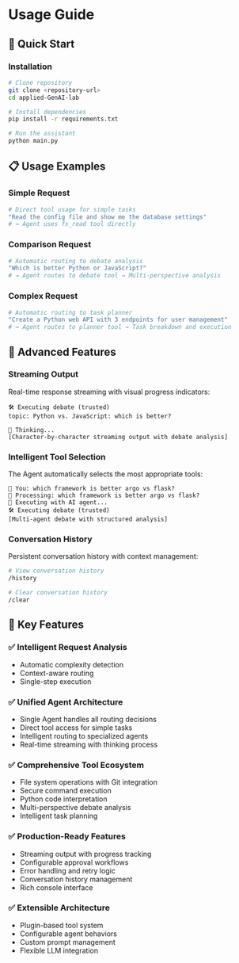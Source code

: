 # Usage Guide

## 🚀 Quick Start

### Installation

```bash
# Clone repository
git clone <repository-url>
cd applied-GenAI-lab

# Install dependencies
pip install -r requirements.txt

# Run the assistant
python main.py
```

## 📋 Usage Examples

### Simple Request
```bash
# Direct tool usage for simple tasks
"Read the config file and show me the database settings"
# → Agent uses fs_read tool directly
```

### Comparison Request  
```bash
# Automatic routing to debate analysis
"Which is better Python or JavaScript?"
# → Agent routes to debate tool → Multi-perspective analysis
```

### Complex Request
```bash
# Automatic routing to task planner
"Create a Python web API with 3 endpoints for user management"
# → Agent routes to planner tool → Task breakdown and execution
```

## 🔧 Advanced Features

### Streaming Output
Real-time response streaming with visual progress indicators:

```
🛠️ Executing debate (trusted)
topic: Python vs. JavaScript: which is better?

🤔 Thinking...
[Character-by-character streaming output with debate analysis]
```

### Intelligent Tool Selection
The Agent automatically selects the most appropriate tools:

```
💬 You: which framework is better argo vs flask?
🔄 Processing: which framework is better argo vs flask?
🚀 Executing with AI agent...
🛠️ Executing debate (trusted)
[Multi-agent debate with structured analysis]
```

### Conversation History
Persistent conversation history with context management:

```bash
# View conversation history
/history

# Clear conversation history  
/clear
```

## 🎯 Key Features

### ✅ Intelligent Request Analysis
- Automatic complexity detection
- Context-aware routing
- Single-step execution

### ✅ Unified Agent Architecture  
- Single Agent handles all routing decisions
- Direct tool access for simple tasks
- Intelligent routing to specialized agents
- Real-time streaming with thinking process

### ✅ Comprehensive Tool Ecosystem
- File system operations with Git integration
- Secure command execution
- Python code interpretation
- Multi-perspective debate analysis
- Intelligent task planning

### ✅ Production-Ready Features
- Streaming output with progress tracking
- Configurable approval workflows
- Error handling and retry logic
- Conversation history management
- Rich console interface

### ✅ Extensible Architecture
- Plugin-based tool system
- Configurable agent behaviors
- Custom prompt management
- Flexible LLM integration
